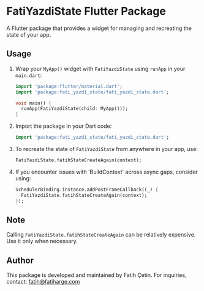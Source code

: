 
# FatiYazdiState Flutter Package

A Flutter package that provides a widget for managing and recreating the state of your app.

## Usage

1. Wrap your `MyApp()` widget with `FatiYazdiState` using `runApp` in your `main.dart`:

   ```dart
   import 'package:flutter/material.dart';
   import 'package:fati_yazdi_state/fati_yazdi_state.dart';

   void main() {
     runApp(FatiYazdiState(child: MyApp()));
   }
   ```

2. Import the package in your Dart code:

   ```dart
   import 'package:fati_yazdi_state/fati_yazdi_state.dart';
   ```

3. To recreate the state of `FatiYazdiState` from anywhere in your app, use:

   ```dart
   FatiYazdiState.fatihStateCreateAgain(context);
   ```

4. If you encounter issues with 'BuildContext' across async gaps, consider using:

   ```dart
   SchedulerBinding.instance.addPostFrameCallback((_) {
     FatiYazdiState.fatihStateCreateAgain(context);
   });
   ```

## Note

Calling `FatiYazdiState.fatihStateCreateAgain` can be relatively expensive. Use it only when necessary.

## Author

This package is developed and maintained by Fatih Çetin. For inquiries, contact: fatih@fatiharge.com
```
